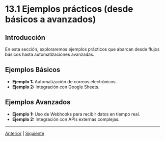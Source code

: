 # 13.1 Ejemplos prácticos (desde básicos a avanzados)

## Introducción

En esta sección, exploraremos ejemplos prácticos que abarcan desde flujos básicos hasta automatizaciones avanzadas.

## Ejemplos Básicos

- **Ejemplo 1:** Automatización de correos electrónicos.
- **Ejemplo 2:** Integración con Google Sheets.

## Ejemplos Avanzados

- **Ejemplo 1:** Uso de Webhooks para recibir datos en tiempo real.
- **Ejemplo 2:** Integración con APIs externas complejas.

---

[Anterior](#) | [Siguiente](13.2.%20Errores%20comunes%20y%20cómo%20resolverlos.md)
